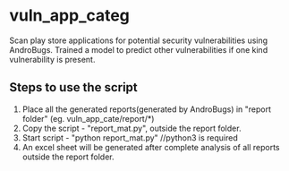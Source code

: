 # vuln_app_categ
Scan play store applications for potential security vulnerabilities using AndroBugs. Trained a model to predict other vulnerabilities if one kind vulnerability is present. 

## Steps to use the script
1. Place all the generated reports(generated by AndroBugs) in "report folder" (eg. vuln_app_cate/report/*)
2. Copy the script - "report_mat.py", outside the report folder.
3. Start script - "python report_mat.py" //python3 is required
4. An excel sheet will be generated after complete analysis of all reports outside the report folder.